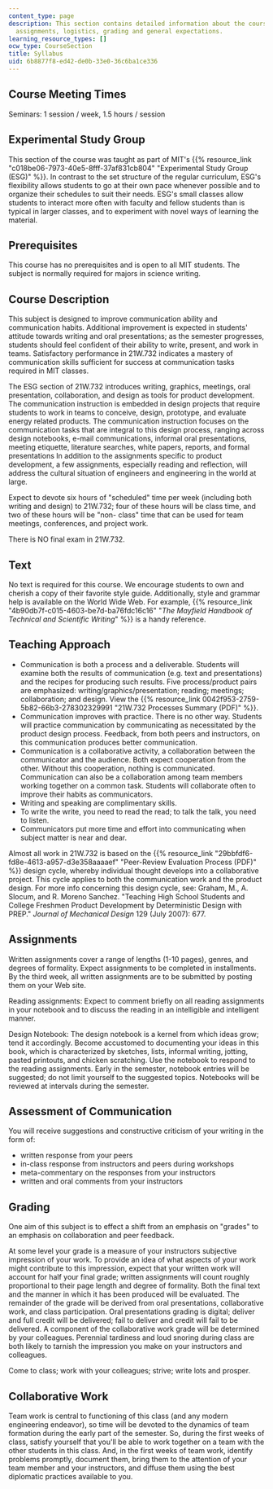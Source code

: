 ```yaml
---
content_type: page
description: This section contains detailed information about the course including
  assignments, logistics, grading and general expectations.
learning_resource_types: []
ocw_type: CourseSection
title: Syllabus
uid: 6b8877f8-ed42-de0b-33e0-36c6ba1ce336
---
```


Course Meeting Times
--------------------

Seminars: 1 session / week, 1.5 hours / session

Experimental Study Group
------------------------

This section of the course was taught as part of MIT's {{% resource_link "c018be06-7973-40e5-8fff-37af831cb804" "Experimental Study Group (ESG)" %}}. In contrast to the set structure of the regular curriculum, ESG's flexibility allows students to go at their own pace whenever possible and to organize their schedules to suit their needs. ESG's small classes allow students to interact more often with faculty and fellow students than is typical in larger classes, and to experiment with novel ways of learning the material.

Prerequisites
-------------

This course has no prerequisites and is open to all MIT students. The subject is normally required for majors in science writing.

Course Description
------------------

This subject is designed to improve communication ability and communication habits. Additional improvement is expected in students' attitude towards writing and oral presentations; as the semester progresses, students should feel confident of their ability to write, present, and work in teams. Satisfactory performance in 21W.732 indicates a mastery of communication skills sufficient for success at communication tasks required in MIT classes.

The ESG section of 21W.732 introduces writing, graphics, meetings, oral presentation, collaboration, and design as tools for product development. The communication instruction is embedded in design projects that require students to work in teams to conceive, design, prototype, and evaluate energy related products. The communication instruction focuses on the communication tasks that are integral to this design process, ranging across design notebooks, e-mail communications, informal oral presentations, meeting etiquette, literature searches, white papers, reports, and formal presentations In addition to the assignments specific to product development, a few assignments, especially reading and reflection, will address the cultural situation of engineers and engineering in the world at large.

Expect to devote six hours of "scheduled" time per week (including both writing and design) to 21W.732; four of these hours will be class time, and two of these hours will be "non- class" time that can be used for team meetings, conferences, and project work.

There is NO final exam in 21W.732.

Text
----

No text is required for this course. We encourage students to own and cherish a copy of their favorite style guide. Additionally, style and grammar help is available on the World Wide Web. For example, {{% resource_link "4b90db7f-c015-4603-be7d-ba76fdc16c16" "_The Mayfield Handbook of Technical and Scientific Writing_" %}} is a handy reference.

Teaching Approach
-----------------

*   Communication is both a process and a deliverable. Students will examine both the results of communication (e.g. text and presentations) and the recipes for producing such results. Five process/product pairs are emphasized: writing/graphics/presentation; reading; meetings; collaboration; and design. View the {{% resource_link 0042f953-2759-5b82-66b3-278302329991 "21W.732 Processes Summary (PDF)" %}}.
*   Communication improves with practice. There is no other way. Students will practice communication by communicating as necessitated by the product design process. Feedback, from both peers and instructors, on this communication produces better communication.
*   Communication is a collaborative activity, a collaboration between the communicator and the audience. Both expect cooperation from the other. Without this cooperation, nothing is communicated. Communication can also be a collaboration among team members working together on a common task. Students will collaborate often to improve their habits as communicators.
*   Writing and speaking are complimentary skills.
*   To write the write, you need to read the read; to talk the talk, you need to listen.
*   Communicators put more time and effort into communicating when subject matter is near and dear.

Almost all work in 21W.732 is based on the {{% resource_link "29bbfdf6-fd8e-4613-a957-d3e358aaaaef" "Peer-Review Evaluation Process (PDF)" %}} design cycle, whereby individual thought develops into a collaborative project. This cycle applies to both the communication work and the product design. For more info concerning this design cycle, see: Graham, M., A. Slocum, and R. Moreno Sanchez. "Teaching High School Students and College Freshmen Product Development by Deterministic Design with PREP." _Journal of Mechanical Design_ 129 (July 2007): 677.

Assignments
-----------

Written assignments cover a range of lengths (1-10 pages), genres, and degrees of formality. Expect assignments to be completed in installments. By the third week, all written assignments are to be submitted by posting them on your Web site.

Reading assignments: Expect to comment briefly on all reading assignments in your notebook and to discuss the reading in an intelligible and intelligent manner.

Design Notebook: The design notebook is a kernel from which ideas grow; tend it accordingly. Become accustomed to documenting your ideas in this book, which is characterized by sketches, lists, informal writing, jotting, pasted printouts, and chicken scratching. Use the notebook to respond to the reading assignments. Early in the semester, notebook entries will be suggested; do not limit yourself to the suggested topics. Notebooks will be reviewed at intervals during the semester.

Assessment of Communication
---------------------------

You will receive suggestions and constructive criticism of your writing in the form of:

*   written response from your peers
*   in-class response from instructors and peers during workshops
*   meta-commentary on the responses from your instructors
*   written and oral comments from your instructors

Grading
-------

One aim of this subject is to effect a shift from an emphasis on "grades" to an emphasis on collaboration and peer feedback.

At some level your grade is a measure of your instructors subjective impression of your work. To provide an idea of what aspects of your work might contribute to this impression, expect that your written work will account for half your final grade; written assignments will count roughly proportional to their page length and degree of formality. Both the final text and the manner in which it has been produced will be evaluated. The remainder of the grade will be derived from oral presentations, collaborative work, and class participation. Oral presentations grading is digital; deliver and full credit will be delivered; fail to deliver and credit will fail to be delivered. A component of the collaborative work grade will be determined by your colleagues. Perennial tardiness and loud snoring during class are both likely to tarnish the impression you make on your instructors and colleagues.

Come to class; work with your colleagues; strive; write lots and prosper.

Collaborative Work
------------------

Team work is central to functioning of this class (and any modern engineering endeavor), so time will be devoted to the dynamics of team formation during the early part of the semester. So, during the first weeks of class, satisfy yourself that you'll be able to work together on a team with the other students in this class. And, in the first weeks of team work, identify problems promptly, document them, bring them to the attention of your team member and your instructors, and diffuse them using the best diplomatic practices available to you.